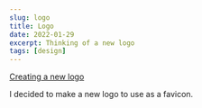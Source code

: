 ```yaml
---
slug: logo
title: Logo
date: 2022-01-29
excerpt: Thinking of a new logo
tags: [design]
---
```


[Creating a new logo](https://youtu.be/obydiUba5ow)

I decided to make a new logo to use as a favicon.
